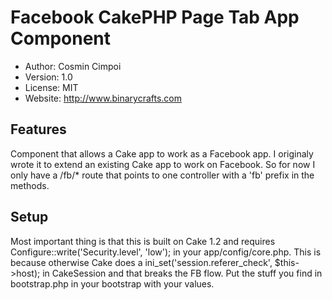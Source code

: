 # Facebook CakePHP Page Tab App Component
* Author: Cosmin Cimpoi
* Version: 1.0
* License: MIT
* Website: http://www.binarycrafts.com

## Features

Component that allows a Cake app to work as a Facebook app.
I originaly wrote it to extend an existing Cake app to work on Facebook.
So for now I only have a /fb/* route that points to one controller with a 'fb' prefix in the methods.

## Setup

Most important thing is that this is built on Cake 1.2 and requires Configure::write('Security.level', 'low'); in your app/config/core.php.
This is because otherwise Cake does a ini_set('session.referer_check', $this->host); in CakeSession and that breaks the FB flow.
Put the stuff you find in bootstrap.php in your bootstrap with your values.

